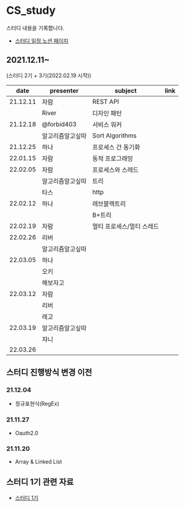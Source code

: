 # CS_study
스터디 내용을 기록합니다.
- [스터디 일정 노션 페이지](https://xxit.notion.site/xxit/CS-32485a0bb3ef4f0d85251eb1e467c880)

## 2021.12.11~
(스터디 2기 + 3기(2022.02.19 시작))

|date|presenter|subject|link|
|---|---|---|---|
|21.12.11|자람|REST API||
||River|디자인 패턴||
|21.12.18|@forbid403|서비스 워커||
||알고리즘알고싶따|Sort Algorithms||
|21.12.25|하나|프로세스 간 동기화||
|22.01.15|자람|동적 프로그래밍||
|22.02.05|자람|프로세스와 스레드||
||알고리즘알고싶따|트리||
||타스|http||
|22.02.12|하나|레브블랙트리||
|||B+트리||
|22.02.19|자람|멀티 프로세스/멀티 스레드||
|22.02.26|리버|||
||알고리즘알고싶따|||
|22.03.05|하나|||
||오키|||
||해보자고|||
|22.03.12|자람|||
||리버|||
||레고|||
|22.03.19|알고리즘알고싶따|||
||쟈니|||
|22.03.26||||

## 스터디 진행방식 변경 이전
### 21.12.04
- 정규표현식(RegEx)
### 21.11.27
- Oauth2.0
### 21.11.20
- Array & Linked List

## 스터디 1기 관련 자료
- [스터디 1기](https://github.com/GoForITStudy/CS_study/tree/main/past_study_recording)
